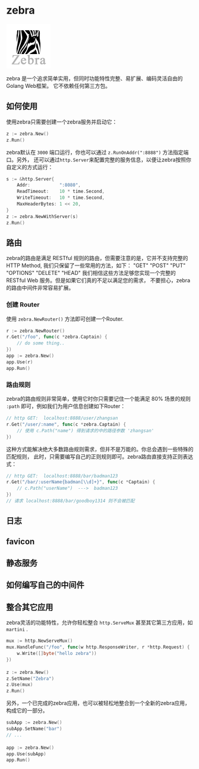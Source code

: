 # zebra

![zebra](logo.png)

zebra 是一个追求简单实用，但同时功能特性完整、易扩展、编码灵活自由的Golang Web框架。
它不依赖任何第三方包。


## 如何使用

使用zebra只需要创建一个zebra服务并启动它：

``````go
z := zebra.New()
z.Run()
``````

zebra默认在 `3000` 端口运行，你也可以通过 `z.RunOnAddr(":8888")` 方法指定端口。另外，
还可以通过`http.Server`来配置完整的服务信息，以便让zebra按照你自定义的方式运行：

``````go
s := &http.Server{
    Addr:           ":8080",
    ReadTimeout:    10 * time.Second,
    WriteTimeout:   10 * time.Second,
    MaxHeaderBytes: 1 << 20,
}
z := zebra.NewWithServer(s)
z.Run()
``````



## 路由
zebra的路由是满足 RESTful 规则的路由，但需要注意的是，它并不支持完整的HTTP Method,
我们只保留了一些常用的方法，如下：
    "GET"
    "POST"
    "PUT"
    "OPTIONS"
    "DELETE"
    "HEAD"
我们相信这些方法足够您实现一个完整的 RESTful Web 服务。但是如果它们真的不足以满足您的需求，
不要担心，zebra的路由中间件非常容易扩展。

### 创建 Router
使用 `zebra.NewRouter()` 方法即可创建一个Router.
``````go
r := zebra.NewRouter()
r.Get("/foo", func(c *zebra.Captain) {
    // do some thing..
})
app := zebra.New()
app.Use(r)
app.Run()
``````

### 路由规则
zebra的路由规则非常简单，使用它时你只需要记住一个能满足 80% 场景的规则 `:path`
即可，例如我们为用户信息创建如下Router：

``````go
// http GET:  localhost:8888/user/zhangsan
r.Get("/user/:name", func(c *zebra.Captain) {
    // 使用 c.Path("name") 得到请求的中的路径参数 'zhangsan'
})
``````

这种方式能解决绝大多数路由规则需求，但并不是万能的。你总会遇到一些特殊的匹配规则，
此时，只需要编写自己的正则规则即可。zebra路由直接支持正则表达式：

``````go
// http GET:  localhost:8888/bar/badman123
r.Get("/bar/:userName{badman[\\d]+}", func(c *Captain) {
    // c.Path("userName")  --->  badman123
})
// 请求 localhost:8888/bar/goodboy1314 则不会被匹配
``````

## 日志

## favicon

## 静态服务

## 如何编写自己的中间件

## 整合其它应用

zebra灵活的功能特性，允许你轻松整合 `http.ServeMux` 甚至其它第三方应用，如 `martini` .

``````go
mux := http.NewServeMux()
mux.HandleFunc("/foo", func(w http.ResponseWriter, r *http.Request) {
    w.Write([]byte("hello zebra"))
})

z := zebra.New()
z.SetName("Zebra")
z.Use(mux)
z.Run()
``````

另外，一个已完成的zebra应用，也可以被轻松地整合到一个全新的zebra应用，构成它的一部分。

``````go
subApp := zebra.New()
subApp.SetName("bar")
// ...

app := zebra.New()
app.Use(subApp)
app.Run()
``````